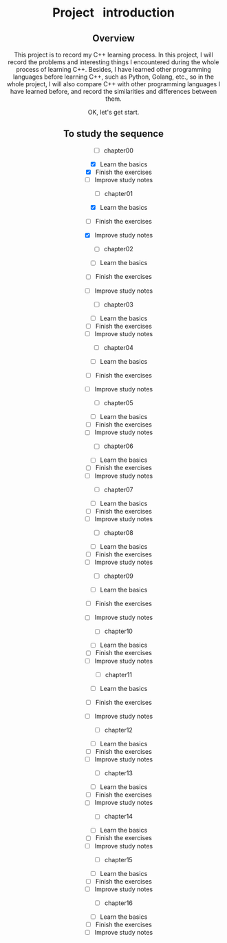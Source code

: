 <center><h1> Project&nbsp;&nbsp;&nbsp;introduction

## Overview

This project is to record my C++ learning process. In this project, I will record the problems and interesting things I encountered during the whole process of learning C++. Besides, I have learned other programming languages before learning C++, such as Python, Golang, etc., so in the whole project, I will also compare C++ with other programming languages I have learned before, and record the similarities and differences between them.

OK, let's get start.

## To study the sequence

- [ ] chapter00
  - [x] Learn the basics
  - [x] Finish the exercises
  - [ ] Improve study notes

- [ ] chapter01

   - [x] Learn the basics

    - [ ] Finish the exercises
    - [x] Improve study notes

- [ ] chapter02

   - [ ] Learn the basics

    - [ ] Finish the exercises
    - [ ] Improve study notes

- [ ] chapter03

    - [ ] Learn the basics
    - [ ] Finish the exercises
    - [ ] Improve study notes

- [ ] chapter04

    - [ ] Learn the basics

    - [ ] Finish the exercises

    - [ ] Improve study notes

- [ ] chapter05

    - [ ] Learn the basics
    - [ ] Finish the exercises
    - [ ] Improve study notes

- [ ] chapter06

    - [ ] Learn the basics
    - [ ] Finish the exercises
    - [ ] Improve study notes

- [ ] chapter07

    - [ ] Learn the basics
    - [ ] Finish the exercises
    - [ ] Improve study notes

- [ ] chapter08

    - [ ] Learn the basics
    - [ ] Finish the exercises
    - [ ] Improve study notes

- [ ] chapter09
    - [ ] Learn the basics

    - [ ] Finish the exercises
    - [ ] Improve study notes

- [ ] chapter10

    - [ ] Learn the basics
    - [ ] Finish the exercises
    - [ ] Improve study notes

- [ ] chapter11

    - [ ] Learn the basics

    - [ ] Finish the exercises

    - [ ] Improve study notes

- [ ] chapter12

    - [ ] Learn the basics
    - [ ] Finish the exercises
    - [ ] Improve study notes

- [ ] chapter13

    - [ ] Learn the basics
    - [ ] Finish the exercises
    - [ ] Improve study notes

- [ ] chapter14

    - [ ] Learn the basics
    - [ ] Finish the exercises
    - [ ] Improve study notes

- [ ] chapter15

    - [ ] Learn the basics
    - [ ] Finish the exercises
    - [ ] Improve study notes

- [ ] chapter16

    - [ ] Learn the basics
    - [ ] Finish the exercises
    - [ ] Improve study notes
